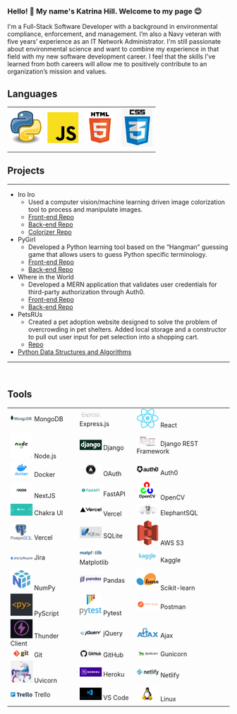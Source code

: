 <!--
**katrina-l-hill/katrina-l-hill** is a ✨ _special_ ✨ repository because its `README.md` (this file) appears on your GitHub profile.

Here are some ideas to get you started:

- 🔭 I’m currently working on ...
- 🌱 I’m currently learning ...
- 👯 I’m looking to collaborate on ...
- 🤔 I’m looking for help with ...
- 💬 Ask me about ...
- 📫 How to reach me: ...
- 😄 Pronouns: ...
- ⚡ Fun fact: ...
-->

### Hello! 👋 My name's Katrina Hill. Welcome to my page :blush:

I'm a Full-Stack Software Developer with a background in environmental compliance, enforcement, and management. I’m also a Navy veteran with five years’ experience as an IT Network Administrator. I'm still passionate about environmental science and want to combine my experience in that field with my new software development career. I feel that the skills I've learned from both careers will allow me to positively contribute to an organization’s mission and values.

## Languages

|  |  |  |  |
| ----------- | ----------- | ----------- | ----------- |
<img src="assets/python.jpg" width=70/> | <img src="assets/javascript.png" width=70/> | <img src="assets/html.png" width=70/> | <img src="assets/css.png" width=70/> |
|  |  |  |  |

## Projects

___
- Iro Iro
  - Used a computer vision/machine learning driven image colorization tool to process and manipulate images.
  - [Front-end Repo](https://github.com/North-Pac/hurricane-photo-frontend)
  - [Back-end Repo](https://github.com/North-Pac/ben-backend-test)
  - [Colorizer Repo](https://github.com/North-Pac/hurricane-colorizer)
- PyGirl
  - Developed a Python learning tool based on the “Hangman” guessing game that allows users to guess Python specific terminology.
  - [Front-end Repo](https://github.com/PieThonistas/pygirl_frontend)
  - [Back-end Repo](https://github.com/PieThonistas/PyGirl)
- Where in the World
  - Developed a MERN application that validates user credentials for third-party authorization through Auth0.
  - [Front-end Repo](https://github.com/Sawa-Sawa-CF/where-in-the-world-frontend)
  - [Back-end Repo](https://github.com/Sawa-Sawa-CF/where-in-the-world-backend)
- PetsRUs
  - Created a pet adoption website designed to solve the problem of overcrowding in pet shelters. Added local storage and a constructor to pull out user input for pet selection into a shopping cart.
  - [Repo](https://github.com/PetsRus/PetsRUs)
- [Python Data Structures and Algorithms](https://github.com/katrina-l-hill/data-structures-and-algorithms)
___
  
<br>

## Tools

| | | |
| ----------- | ----------- | ----------- |
| <img src="assets/mongodb.png" width=50/> MongoDB | <img src="assets/express.png" width=50/> Express.js | <img src="assets/reactjs.png" width=50/> React | <img src="assets/nextjs.png" width=50/> Next.js |
| <img src="assets/nodejs.jpg" width=50/> Node.js | <img src="assets/django.png" width=50/> Django | <img src="assets/djangorest.png" width=50/> Django REST Framework |
| <img src="assets/docker.jpg" width=50/> Docker | <img src="assets/OAuth.jpg" width=50/> OAuth | <img src="assets/auth0.jpg" width=50/> Auth0 |
|<img src= "assets/axios.jpg" width=50> NextJS |<img src="assets/fastapi.jpg" width=50> FastAPI | <img src="assets/openCV.png" width=50> OpenCV |
|<img src="assets/Chakra.png" width=50> Chakra UI | <img src="assets/vercel.png" width=50/> Vercel | <img src="assets/ElephantSQL.png" width=50> ElephantSQL | 
|<img src="assets/postgresql.jpg" width=50> Vercel | <img src="assets/sqlite.png" width=50/> SQLite | <img src="assets/amazons3.jpg" width=50> AWS S3 | 
|<img src="assets/jira.png" width=50> Jira | <img src="assets/matplotlib.png" width=50/> Matplotlib | <img src="assets/kaggle.png" width=50> Kaggle | 
|<img src="assets/numpy.png" width=50> NumPy | <img src="assets/pandas.png" width=50/> Pandas | <img src="assets/scikit.png" width=50> Scikit-learn | 
|<img src="assets/pyscript.png" width=50> PyScript | <img src="assets/pytest.png" width=50/> Pytest | <img src="assets/postman.png" width=50> Postman | 
|<img src="assets/thunder-client.png" width=50> Thunder Client | <img src="assets/jquery.png" width=50/> jQuery | <img src="assets/ajax.png" width=50> Ajax | 
|<img src="assets/git.png" width=50> Git | <img src="assets/github.png" width=50/> GitHub | <img src="assets/gunicorn.jpg" width=50> Gunicorn | 
|<img src="assets/uvicorn.png" width=50> Uvicorn | <img src="assets/heroku.png" width=50/> Heroku | <img src="assets/netlify.jpg" width=50> Netlify | 
|<img src="assets/trello.png" width=50> Trello | <img src="assets/vscode.png" width=50/> VS Code | <img src="assets/linux.jpg" width=50> Linux | 
| | | |


<br>
